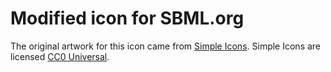 Modified icon for SBML.org
==========================

The original artwork for this icon came from [Simple Icons](https://simpleicons.org).  Simple Icons are licensed [CC0 Universal](https://github.com/simple-icons/simple-icons/blob/develop/LICENSE.md).
